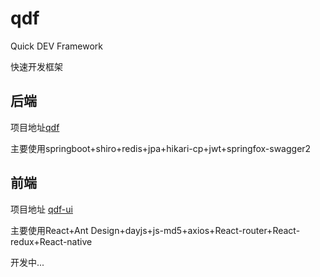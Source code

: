 # qdf
Quick DEV Framework

快速开发框架

## 后端

项目地址[qdf](https://github.com/zhangbokang/qdf)

主要使用springboot+shiro+redis+jpa+hikari-cp+jwt+springfox-swagger2

## 前端

项目地址 [qdf-ui](https://github.com/zhangbokang/qdf-ui)

主要使用React+Ant Design+dayjs+js-md5+axios+React-router+React-redux+React-native

开发中...
